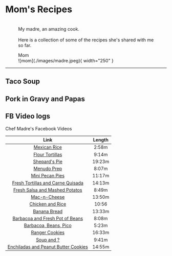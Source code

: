 # Mom's Recipes

<div class="grid" markdown>
<figure markdown="span">
<br>
My madre, an amazing cook.
<br>
<br>
Here is a collection of some of the recipes she's shared with me so far.
</figure>

<figure markdown="span">
<figcaption>Mom</figcaption>
![mom](./images/madre.jpeg){ width="250" }
</figure>
</div>

---

## Taco Soup

## Pork in Gravy and Papas

## FB Video logs

Chef Madre's Facebook Videos

| Link | Length |
| :--: | :--: |
| [Mexican Rice](https://www.facebook.com/sylvia.minor.39/videos/2604540269606887/) | 2:58m |
| [Flour Tortillas](https://www.facebook.com/sylvia.minor.39/videos/2606886949372219/) | 9:14m |
| [Shepard's Pie](https://www.facebook.com/sylvia.minor.39/videos/2610761198984794/) | 19:23m |
| [Menudo Prep](https://www.facebook.com/sylvia.minor.39/videos/2613791805348400/) | 8:07m |
| [Mini Pecan Pies](https://www.facebook.com/sylvia.minor.39/videos/2615744215153159/) | 11:17m |
| [Fresh Tortillas and Carne Quisada](https://www.facebook.com/sylvia.minor.39/videos/2635757619818485/) | 14:13m |
| [Fresh Salsa and Mashed Potatos](https://www.facebook.com/sylvia.minor.39/videos/2638168712910709/) | 8:49m |
| [Mac-n-Cheese](https://www.facebook.com/sylvia.minor.39/videos/2651811918213055/) | 13:50m |
| [Chicken and Rice](https://www.facebook.com/sylvia.minor.39/videos/2654025557991691/) | 10:56 |
| [Banana Bread](https://www.facebook.com/sylvia.minor.39/videos/2658612740866306/) | 13:33m |
| [Barbacoa and Fresh Pot of Beans](https://www.facebook.com/sylvia.minor.39/videos/2658612740866306/) | 8:08m
| [Barbacoa, Beans, Pico](https://www.facebook.com/sylvia.minor.39/videos/2676635342397379/) | 5:23m |
| [Ranger Cookies](https://www.facebook.com/sylvia.minor.39/videos/2678873022173611/) | 16:33m |
| [Soup and ?](https://www.facebook.com/sylvia.minor.39/videos/2683269338400646/) | 9:41m |
| [Enchiladas and Peanut Butter Cookies](https://www.facebook.com/sylvia.minor.39/videos/2689706671090246/) | 14:55m |
